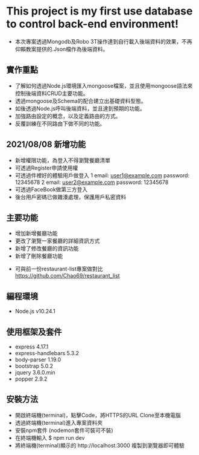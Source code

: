 # This project is my first use database to control back-end environment!
* 本次專案透過Mongodb及Robo 3T操作達到自行載入後端資料的效果，不再仰賴教案提供的.Json檔作為後端資料。
## 實作重點
- 了解如何透過Node.js環境匯入mongoose檔案，並且使用mongoose語法來控制後端資料CRUD主要功能。
- 透過mongoose及Schema的配合建立出基礎資料型態。
- 如後透過Node.js呼叫後端資料，並且達到預期的功能。
- 加強路由設定的概念，以及定義路由的方式。
- 反覆訓練在不同路由下做不同的功能。
## 2021/08/08 新增功能
- 新增權限功能，為登入不得瀏覽餐廳清單
- 可透過Register申請使用權
- 可透過件裡好的體驗用戶做登入
1 email: user1@example.com password: 12345678
2 email: user2@example.com password: 12345678
- 可透過FaceBook做第三方登入
- 後台用戶密碼已做雜湊處理，保護用戶私密資料
## 主要功能
- 增加新增餐廳功能
- 更改了瀏覽一家餐廳的詳細資訊方式
- 新增了修改餐廳的資訊功能
- 新增了刪除餐廳功能
* 可與前一份restaurant-list專案做對比 https://github.com/Chao69/restaurant_list
## 編程環境
* Node.js v10.24.1
## 使用框架及套件
* express 4.17.1
* express-handlebars 5.3.2
* body-parser 1.19.0
* bootstrap 5.0.2
* jquery 3.6.0.min
* popper 2.9.2
## 安裝方法
- 開啟終端機(terminal)，點擊Code，將HTTPS的URL Clone至本機電腦
- 透過終端機(terminal)進入專案資料夾
- 安裝npm套件 (nodemon套件可裝可不裝)
- 在終端機輸入 $ npm run dev
- 將終端機(terminal)顯示的 http://localhost:3000 複製到瀏覽器即可體驗
